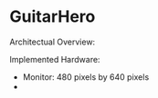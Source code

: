 # GuitarHero

Architectual Overview:

Implemented Hardware:

- Monitor: 480 pixels by 640 pixels 
- 
